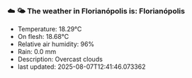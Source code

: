 ### ☁️ 🌤️  The weather in Florianópolis is: Florianópolis

- Temperature: 18.29°C
- On flesh: 18.68°C
- Relative air humidity: 96%
- Rain: 0.0 mm
- Description: Overcast clouds
- last updated: 2025-08-07T12:41:46.073362
